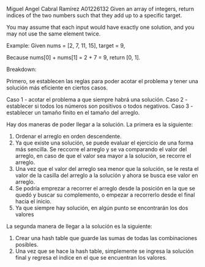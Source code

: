 Miguel Angel Cabral Ramírez A01226132
Given an array of integers, return indices of the two numbers such that they add up to a specific target.

You may assume that each input would have exactly one solution, and you may not use the same element twice.

Example:
Given nums = [2, 7, 11, 15], target = 9,

Because nums[0] + nums[1] = 2 + 7 = 9,
return [0, 1].

Breakdown:

Primero, se establecen las reglas para poder acotar el problema y tener una solución más eficiente en ciertos casos.

Caso 1 - acotar el problema a que siempre habrá una solución.
Caso 2 - establecer si todos los números son positivos o todos negativos.
Caso 3 - establecer un tamaño finito en el tamaño del arreglo.

Hay dos maneras de poder llegar a la solución. La primera es la siguiente:

1. Ordenar el arreglo en orden descendente.
2. Ya que existe una solución, se puede evaluar el ejercicio de una forma más sencilla. Se reccorre el arreglo y se va comparando el valor del arreglo, en caso de que el valor sea mayor a la solución, se recorre el arreglo.
3. Una vez que el valor del arreglo sea menor que la solución, se le resta el valor de la casilla del arreglo a la solución y ahora se busca ese valor en arreglo.
4. Se podría emprezar a recorrer el arreglo desde la posición en la que se quedó y buscar su complemento, o empezar a recorrerlo desde el final hacia el inicio.
5. Ya que siempre hay solución, en algún punto se encontrarán los dos valores

La segunda manera de llegar a la solución es la siguiente:

1. Crear una hash table que guarde las sumas de todas las combinaciones posibles.
2. Una vez que se hace la hash table, simplemente se ingresa la solución final y regresa el índice en el que se encuentran los valores.


